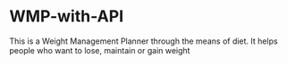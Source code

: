 # WMP-with-API
This is a Weight Management Planner through the means of diet. It helps people who want to lose, maintain or gain weight
